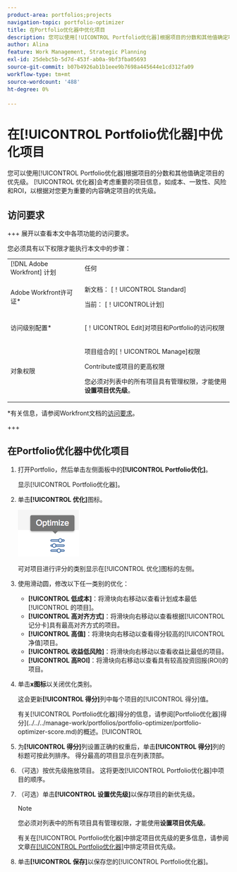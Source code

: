 ```yaml
---
product-area: portfolios;projects
navigation-topic: portfolio-optimizer
title: 在Portfolio优化器中优化项目
description: 您可以使用[!UICONTROL Portfolio优化器]根据项目的分数和其他值确定项目的优先级。 Optimizer会考虑重要的项目信息，如成本、一致性、风险和ROI，以根据对您更重要的内容安排项目的优先级。
author: Alina
feature: Work Management, Strategic Planning
exl-id: 25debc5b-5d7d-453f-ab0a-9bf3fba05693
source-git-commit: b07b4926ab1b1eee9b7698a445644e1cd312fa09
workflow-type: tm+mt
source-wordcount: '488'
ht-degree: 0%

---
```


# 在[!UICONTROL Portfolio优化器]中优化项目

您可以使用[!UICONTROL Portfolio优化器]根据项目的分数和其他值确定项目的优先级。 [!UICONTROL 优化器]会考虑重要的项目信息，如成本、一致性、风险和ROI，以根据对您更为重要的内容确定项目的优先级。

## 访问要求

+++ 展开以查看本文中各项功能的访问要求。

您必须具有以下权限才能执行本文中的步骤：

<table style="table-layout:auto"> 
 <col> 
 <col> 
 <tbody> 
  <tr> 
   <td role="rowheader">[!DNL Adobe Workfront] 计划</td> 
   <td> 任何</td> 
  </tr> 
  <tr> 
   <td role="rowheader">Adobe Workfront许可证*</td> 
   <td> <p>新文档： [！UICONTROL Standard] </p>
   <p>当前： [！UICONTROL计划] </p> </td> 
  </tr> 
  <tr> 
   <td role="rowheader">访问级别配置*</td> 
   <td> <p>[！UICONTROL Edit]对项目和Portfolio的访问权限</p> </td> 
  </tr> 
  <tr> 
   <td role="rowheader">对象权限</td> 
   <td> <p>项目组合的[！UICONTROL Manage]权限</p> <p>Contribute或项目的更高权限</p> 
   <p>您必须对列表中的所有项目具有管理权限，才能使用<b>设置项目优先级</b>。</p>
    </td> 
  </tr> 
 </tbody> 
</table>

*有关信息，请参阅Workfront文档的[访问要求](/help/quicksilver/administration-and-setup/add-users/access-levels-and-object-permissions/access-level-requirements-in-documentation.md)。

+++

## 在Portfolio优化器中优化项目

1. 打开Portfolio，然后单击左侧面板中的&#x200B;**[!UICONTROL Portfolio优化]**。

   显示[!UICONTROL Portfolio优化器]。

1. 单击&#x200B;**[!UICONTROL 优化]**&#x200B;图标。

   ![](assets/optimize-icon-portfolio-optimizer.png)

   可对项目进行评分的类别显示在[!UICONTROL 优化]图标的左侧。

1. 使用滑动圆，修改以下任一类别的优化：

   * **[!UICONTROL 低成本]**：将滑块向右移动以查看计划成本最低[!UICONTROL 的项目]。
   * **[!UICONTROL 高对齐方式]**：将滑块向右移动以查看根据[!UICONTROL 记分卡]具有最高对齐方式的项目。
   * **[!UICONTROL 高值]**：将滑块向右移动以查看得分较高的[!UICONTROL 净值]项目。
   * **[!UICONTROL 收益低风险]**：将滑块向右移动以查看收益比最低的项目。
   * **[!UICONTROL 高ROI]**：将滑块向右移动以查看具有较高投资回报(ROI)的项目。

1. 单击&#x200B;**x图标**&#x200B;以关闭优化类别。

   这会更新&#x200B;**[!UICONTROL 得分]**&#x200B;列中每个项目的[!UICONTROL 得分]值。

   有关[!UICONTROL Portfolio优化器]得分的信息，请参阅[Portfolio优化器]得分](../../../manage-work/portfolios/portfolio-optimizer/portfolio-optimizer-score.md)的概述。[!UICONTROL 

1. 为&#x200B;**[!UICONTROL 得分]**&#x200B;列设置正确的权重后，单击&#x200B;**[!UICONTROL 得分]**&#x200B;列的标题可按此列排序。 得分最高的项目显示在列表顶部。

1. （可选）按优先级拖放项目。
这将更改[!UICONTROL Portfolio优化器]中项目的顺序。
1. （可选）单击&#x200B;**[!UICONTROL 设置优先级]**&#x200B;以保存项目的新优先级。

   >[!NOTE]
   >
   >   您必须对列表中的所有项目具有管理权限，才能使用&#x200B;**设置项目优先级**。

   有关在[!UICONTROL Portfolio优化器]中排定项目优先级的更多信息，请参阅文章[在[!UICONTROL Portfolio优化器]](../../../manage-work/portfolios/portfolio-optimizer/prioritize-projects-in-portfolio-optimizer.md)中排定项目优先级。

1. 单击&#x200B;**[!UICONTROL 保存]**&#x200B;以保存您的[!UICONTROL Portfolio优化器]。
